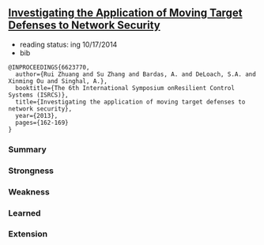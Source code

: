 ## [Investigating the Application of Moving Target Defenses to Network Security](http://ieeexplore.ieee.org/xpls/abs_all.jsp?arnumber=6623770)

- reading status: ing 10/17/2014
- bib
```
@INPROCEEDINGS{6623770, 
  author={Rui Zhuang and Su Zhang and Bardas, A. and DeLoach, S.A. and Xinming Ou and Singhal, A.}, 
  booktitle={The 6th International Symposium onResilient Control Systems (ISRCS)}, 
  title={Investigating the application of moving target defenses to network security}, 
  year={2013}, 
  pages={162-169}
}
```


### Summary

### Strongness

### Weakness

### Learned 


### Extension

